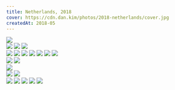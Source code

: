 ```yaml
---
title: Netherlands, 2018
cover: https://cdn.dan.kim/photos/2018-netherlands/cover.jpg
createdAt: 2018-05
---
```


<img src="https://cdn.dan.kim/photos/2018-netherlands/0001.jpg" class="lazyload">

<div class="photorow-3">
  <img src="https://cdn.dan.kim/photos/2018-netherlands/0002.jpg" class="lazyload">
  <img src="https://cdn.dan.kim/photos/2018-netherlands/0004.jpg" class="lazyload">
  <img src="https://cdn.dan.kim/photos/2018-netherlands/0003.jpg" class="lazyload">
</div>

<img src="https://cdn.dan.kim/photos/2018-netherlands/0005.jpg" class="lazyload">
<img src="https://cdn.dan.kim/photos/2018-netherlands/0006.jpg" class="lazyload">
<img src="https://cdn.dan.kim/photos/2018-netherlands/0007.jpg" class="lazyload">
<img src="https://cdn.dan.kim/photos/2018-netherlands/0008.jpg" class="lazyload">
<img src="https://cdn.dan.kim/photos/2018-netherlands/0009.jpg" class="lazyload">
<img src="https://cdn.dan.kim/photos/2018-netherlands/0010.jpg" class="lazyload">
<img src="https://cdn.dan.kim/photos/2018-netherlands/0011.jpg" class="lazyload">

<div class="photorow-2">
  <img src="https://cdn.dan.kim/photos/2018-netherlands/0012.jpg" class="lazyload">
  <img src="https://cdn.dan.kim/photos/2018-netherlands/0013.jpg" class="lazyload">
</div>

<img src="https://cdn.dan.kim/photos/2018-netherlands/0015.jpg" class="lazyload">

<div class="photorow-2">
  <img src="https://cdn.dan.kim/photos/2018-netherlands/0014.jpg" class="lazyload">
  <img src="https://cdn.dan.kim/photos/2018-netherlands/0016.jpg" class="lazyload">
</div>

<img src="https://cdn.dan.kim/photos/2018-netherlands/0017.jpg" class="lazyload">
<img src="https://cdn.dan.kim/photos/2018-netherlands/0018.jpg" class="lazyload">
<img src="https://cdn.dan.kim/photos/2018-netherlands/0019.jpg" class="lazyload">
<img src="https://cdn.dan.kim/photos/2018-netherlands/0020.jpg" class="lazyload">
<img src="https://cdn.dan.kim/photos/2018-netherlands/0021.jpg" class="lazyload">
